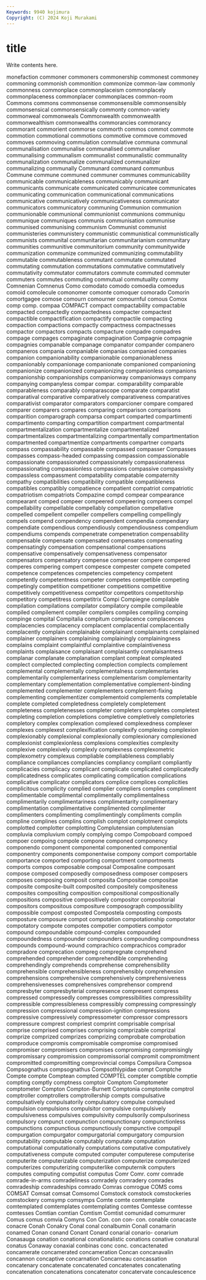 ```yaml
---
Keywords: 9940 kojimura
Copyright: (C) 2024 Koji Murakami
---
```


# title

Write contents here.



monefaction
commoner commoners commonership commonest commoney commoning commonish commonition commonize common-law
commonly commonness commonplace commonplaceism commonplacely commonplaceness commonplacer commonplaces common-room Commons
commons commonsense commonsensible commonsensibly commonsensical commonsensically commonty common-variety commonweal commonweals
Commonwealth commonwealth commonwealthism commonwealths commorancies commorancy commorant commorient commorse commorth
commos commot commote commotion commotional commotions commotive commove commoved commoves
commoving commulation commulative communa communal communalisation communalise communalised communaliser communalising
communalism communalist communalistic communality communalization communalize communalized communalizer communalizing communally
Communard communard communbus Commune commune communed communer communes communicability communicable
communicableness communicably communicant communicants communicate communicated communicatee communicates communicating communication
communicational communications communicative communicatively communicativeness communicator communicators communicatory communing Communion
communion communionable communional communionist communions communiqu communique communiques communis communisation
communise communised communising communism Communist communist communisteries communistery communistic communistical
communistically communists communital communitarian communitarianism communitary communities communitive communitorium community
communitywide communization communize communized communizing commutability commutable commutableness commutant commutate
commutated commutating commutation commutations commutative commutatively commutativity commutator commutators commute
commuted commuter commuters commutes commuting commutual commutuality commy Comnenian Comnenus
Como comodato comodo comoedia comoedus comoid comolecule comonomer comonte comoquer
comorado Comorin comortgagee comose comourn comourner comournful comous Comox comp
comp. compaa COMPACT compact compactability compactable compacted compactedly compactedness compacter
compactest compactible compactification compactify compactile compacting compaction compactions compactly compactness
compactnesses compactor compactors compacts compacture compadre compadres compage compages compaginate
compagination Compagnie compagnie compagnies companable companage companator compander companero companeros
compania companiable companias companied companies companion companionability companionable companionableness companionably
companionage companionate companioned companioning companionize companionized companionizing companionless companions companionship
companionships companionway companionways company companying companyless compar compar. comparability comparable
comparableness comparably comparascope comparate comparatist comparatival comparative comparatively comparativeness comparatives
comparativist comparator comparators comparcioner compare compared comparer comparers compares comparing
comparison comparisons comparition comparograph comparsa compart comparted compartimenti compartimento comparting
compartition compartment compartmental compartmentalization compartmentalize compartmentalized compartmentalizes compartmentalizing compartmentally compartmentation
compartmented compartmentize compartments compartner comparts compass compassability compassable compassed compasser
Compasses compasses compass-headed compassing compassion compassionable compassionate compassionated compassionately compassionateness
compassionating compassionless compassions compassive compassivity compassless compassment compatability compatable compaternity
compathy compatibilities compatibility compatible compatibleness compatibles compatibly compatience compatient compatriot
compatriotic compatriotism compatriots Compazine compd compear compearance compearant comped compeer
compeered compeering compeers compel compellability compellable compellably compellation compellative compelled
compellent compeller compellers compelling compellingly compels compend compendency compendent compendia
compendiary compendiate compendious compendiously compendiousness compendium compendiums compends compenetrate compenetration
compensability compensable compensate compensated compensates compensating compensatingly compensation compensational compensations
compensative compensatively compensativeness compensator compensators compensatory compense compenser compere compered
comperes compering compert compesce compester compete competed competence competences competencies
competency competent competently competentness competer competes competible competing competingly competition
competitioner competitions competitive competitively competitiveness competitor competitors competitorship competitory competitress
competitrix Compi Compiegne compilable compilation compilations compilator compilatory compile compileable
compiled compilement compiler compilers compiles compiling comping compinge compital Compitalia
compitum complacence complacences complacencies complacency complacent complacential complacentially complacently complain
complainable complainant complainants complained complainer complainers complaining complainingly complainingness complains
complaint complaintful complaintive complaintiveness complaints complaisance complaisant complaisantly complaisantness complanar
complanate complanation complant compleat compleated complect complected complecting complection complects
complement complemental complementally complementalness complementaries complementarily complementariness complementarism complementarity complementary
complementation complementative complement-binding complemented complementer complementers complement-fixing complementing complementizer complementoid
complements completable complete completed completedness completely completement completeness completenesses completer
completers completes completest completing completion completions completive completively completories completory
complex complexation complexed complexedness complexer complexes complexest complexification complexify complexing
complexion complexionably complexional complexionally complexionary complexioned complexionist complexionless complexions complexities
complexity complexive complexively complexly complexness complexometric complexometry complexus compliable compliableness
compliably compliance compliances compliancies compliancy compliant compliantly complicacies complicacy complicant
complicate complicated complicatedly complicatedness complicates complicating complication complications complicative complicator
complicators complice complices complicities complicitous complicity complied complier compliers complies
compliment complimentable complimental complimentally complimentalness complimentarily complimentariness complimentarity complimentary complimentation
complimentative complimented complimenter complimenters complimenting complimentingly compliments complin compline complines
complins complish complot complotment complots complotted complotter complotting Complutensian complutensian
compluvia compluvium comply complying compo Compoboard compoed compoer compoing compole
compone componed componency componendo component componental componented componential componentry components
componentwise compony comport comportable comportance comported comporting comportment comportments comports
compos composable composal Composaline composant compose composed composedly composedness composer
composers composes composing composit composita Compositae compositae composite composite-built composited
compositely compositeness composites compositing composition compositional compositionally compositions compositive compositively
compositor compositorial compositors compositous compositure composograph compossibility compossible compost composted
Compostela composting composts composture composure compot compotation compotationship compotator compotatory
compote compotes compotier compotiers compotor compound compoundable compound-complex compounded compoundedness
compounder compounders compounding compoundness compounds compound-wound comprachico comprachicos comprador compradore
comprecation compreg compregnate comprehend comprehended comprehender comprehendible comprehending comprehendingly comprehends
comprehense comprehensibility comprehensible comprehensibleness comprehensibly comprehension comprehensions comprehensive comprehensively comprehensiveness
comprehensivenesses comprehensives comprehensor comprend compresbyter compresbyterial compresence compresent compress compressed
compressedly compresses compressibilities compressibility compressible compressibleness compressibly compressing compressingly compression
compressional compression-ignition compressions compressive compressively compressometer compressor compressors compressure comprest
compriest comprint comprisable comprisal comprise comprised comprises comprising comprizable comprizal
comprize comprized comprizes comprizing comprobate comprobation comproduce compromis compromisable compromise
compromised compromiser compromisers compromises compromising compromisingly compromissary compromission compromissorial compromit
compromitment compromitted compromitting comprovincial comps Compsilura Compsoa Compsognathus compsognathus Compsothlypidae
compt Comptche Compte compte Comptean compted COMPTEL compter comptible comptie
compting comptly comptness comptoir Comptom Comptometer comptometer Compton Compton-Burnett Comptonia
comptonite comptrol comptroller comptrollers comptrollership compts compulsative compulsatively compulsatorily compulsatory
compulse compulsed compulsion compulsions compulsitor compulsive compulsively compulsiveness compulsives compulsivity
compulsorily compulsoriness compulsory compunct compunction compunctionary compunctionless compunctions compunctious compunctiously
compunctive compupil compurgation compurgator compurgatorial compurgatory compursion computability computable computably
computate computation computational computationally computations computative computatively computativeness compute computed
computer computerese computerise computerite computerizable computerization computerize computerized computerizes computerizing
computerlike computernik computers computes computing computist computus Comr Comr. comr
comrade comrade-in-arms comradeliness comradely comradery comrades comradeship comradeships comrado Comras
comrogue COMS coms COMSAT Comsat comsat Comsomol Comstock comstock comstockeries
comstockery comsymp comsymps Comte comte comtemplate comtemplated comtemplates comtemplating comtes
Comtesse comtesse comtesses Comtian comtian Comtism Comtist comunidad comurmurer Comus
comus comvia Comyns Con Con. con con- con. conable conacaste
conacre Conah Conakry Conal conal conalbumin Conall conamarin conamed Conan
conand Conant Conard conarial conario- conarium Conasauga conation conational conationalistic
conations conative conatural conatus Conaway conaxial conbinas conc conc. concactenated
concamerate concamerated concameration Concan concanavalin concannon concaptive concarnation Concarneau concassation
concatenary concatenate concatenated concatenates concatenating concatenation concatenations concatenator concatervate concaulescence
